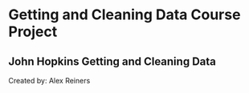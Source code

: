 <h1> Getting and Cleaning Data Course Project </h1>
<h2> John Hopkins Getting and Cleaning Data </h2>

Created by: Alex Reiners
